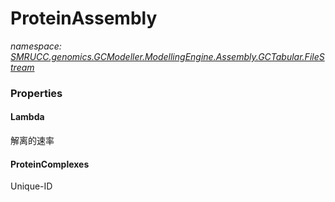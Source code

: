 ﻿# ProteinAssembly
_namespace: [SMRUCC.genomics.GCModeller.ModellingEngine.Assembly.GCTabular.FileStream](./index.md)_






### Properties

#### Lambda
解离的速率
#### ProteinComplexes
Unique-ID
